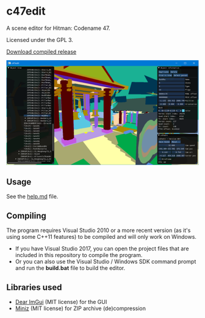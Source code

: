 # c47edit

A scene editor for Hitman: Codename 47.

Licensed under the GPL 3.

[Download compiled release](https://github.com/AdrienTD/c47edit/releases)

![Screenshot](docs/shot_001.png)

## Usage

See the [help.md](docs/help.md) file.

## Compiling

The program requires Visual Studio 2010 or a more recent version (as it's using some C++11 features) to be compiled and will only work on Windows.

* If you have Visual Studio 2017, you can open the project files that are included in this repository to compile the program.
* Or you can also use the Visual Studio / Windows SDK command prompt and run the **build.bat** file to build the editor.

## Libraries used

* [Dear ImGui](https://github.com/ocornut/imgui) (MIT license) for the GUI
* [Miniz](https://github.com/richgel999/miniz) (MIT license) for ZIP archive (de)compression
